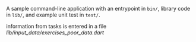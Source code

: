 A sample command-line application with an entrypoint in `bin/`, library code
in `lib/`, and example unit test in `test/`.

information from tasks is entered in a file
 *lib/input_data/exercises_poor_data.dart*
